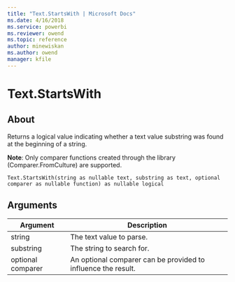 ```yaml
---
title: "Text.StartsWith | Microsoft Docs"
ms.date: 4/16/2018
ms.service: powerbi
ms.reviewer: owend
ms.topic: reference
author: minewiskan
ms.author: owend
manager: kfile
---
```

# Text.StartsWith

  
## About  
Returns a logical value indicating whether a text value substring was found at the beginning of a string.  
  
**Note**: Only comparer functions created through the library (Comparer.FromCulture) are supported.  
  
```  
Text.StartsWith(string as nullable text, substring as text, optional comparer as nullable function) as nullable logical  
```  
  
## Arguments  
  
|Argument|Description|  
|------------|---------------|  
|string|The text value to parse.|  
|substring|The string to search for.|  
|optional comparer|An optional comparer can be provided to influence the result.|  
  
